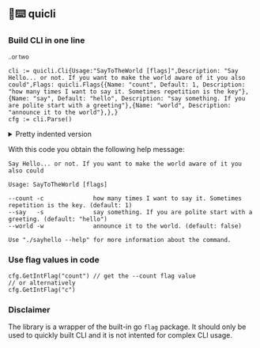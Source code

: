 ## 🏃⌨️ quicli
### Build CLI in one line
<sup>..or two</sup>

```golang
cli := quicli.Cli{Usage:"SayToTheWorld [flags]",Description: "Say Hello... or not. If you want to make the world aware of it you also could",Flags: quicli.Flags{{Name: "count", Default: 1, Description: "how many times I want to say it. Sometimes repetition is the key"},{Name: "say", Default: "hello", Description: "say something. If you are polite start with a greeting"},{Name: "world", Description: "announce it to the world"},},}
cfg := cli.Parse()
```

<details>
    <summary>Pretty indented version</summary>

```golang
cli := quicli.Cli{
  Usage:       "SayToTheWorld [flags]",
  Description: "Say Hello... or not. If you want to make the world aware of it you also could",
  Flags: quicli.Flags{
    {Name: "count", Default: 1, Description: "how many times I want to say it. Sometimes repetition is the key"},
    {Name: "say", Default: "hello", Description: "say something. If you are polite start with a greeting"},
    {Name: "world", Description: "announce it to the world"},
  },
}
cfg := cli.Parse()
```
</details>


With this code you obtain the following help message:
```
Say Hello... or not. If you want to make the world aware of it you also could

Usage: SayToTheWorld [flags]

--count -c              how many times I want to say it. Sometimes repetition is the key. (default: 1)
--say   -s              say something. If you are polite start with a greeting. (default: "hello")
--world -w              announce it to the world. (default: false)

Use "./sayhello --help" for more information about the command.
```

### Use flag values in code
```golang
cfg.GetIntFlag("count") // get the --count flag value
// or alternatively
cfg.GetIntFlag("c")
```

### Disclaimer
The library is a wrapper of the built-in go `flag` package. It should only be used to quickly built CLI and it is not intented for complex CLI usage.
